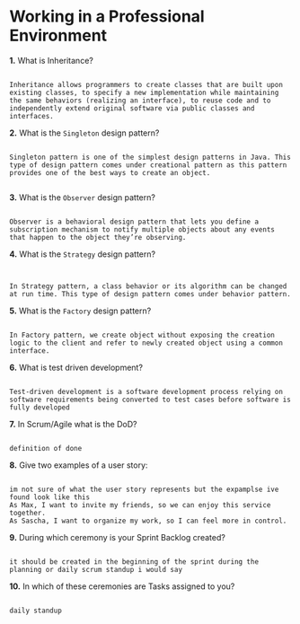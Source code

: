 # Working in a Professional Environment

**1.** What is Inheritance?
<!-- enter you answer in the space below -->
```

Inheritance allows programmers to create classes that are built upon existing classes, to specify a new implementation while maintaining the same behaviors (realizing an interface), to reuse code and to independently extend original software via public classes and interfaces.

```
**2.** What is the `Singleton` design pattern?
<!-- enter you answer in the space below -->
```

Singleton pattern is one of the simplest design patterns in Java. This type of design pattern comes under creational pattern as this pattern provides one of the best ways to create an object.


```
**3.** What is the `Observer` design pattern?
<!-- enter you answer in the space below -->
```

Observer is a behavioral design pattern that lets you define a subscription mechanism to notify multiple objects about any events that happen to the object they’re observing.
```
**4.** What is the `Strategy` design pattern?
<!-- enter you answer in the space below -->
```


In Strategy pattern, a class behavior or its algorithm can be changed at run time. This type of design pattern comes under behavior pattern.
```
**5.** What is the `Factory` design pattern?
<!-- enter you answer in the space below -->
```

In Factory pattern, we create object without exposing the creation logic to the client and refer to newly created object using a common interface.
```
**6.** What is test driven development?
<!-- enter you answer in the space below -->
```

Test-driven development is a software development process relying on software requirements being converted to test cases before software is fully developed
```
**7.** In Scrum/Agile what is the DoD?
<!-- enter you answer in the space below -->
```

definition of done
```
**8.** Give two examples of a user story:
<!-- enter you answer in the space below -->
```

im not sure of what the user story represents but the expamplse ive found look like this
As Max, I want to invite my friends, so we can enjoy this service together.
As Sascha, I want to organize my work, so I can feel more in control. 
```
**9.** During which ceremony is your Sprint Backlog created?
<!-- enter you answer in the space below -->
```

it should be created in the beginning of the sprint during the planning or daily scrum standup i would say
```
**10.** In which of these ceremonies are Tasks assigned to you?
<!-- enter you answer in the space below -->
```

daily standup
```